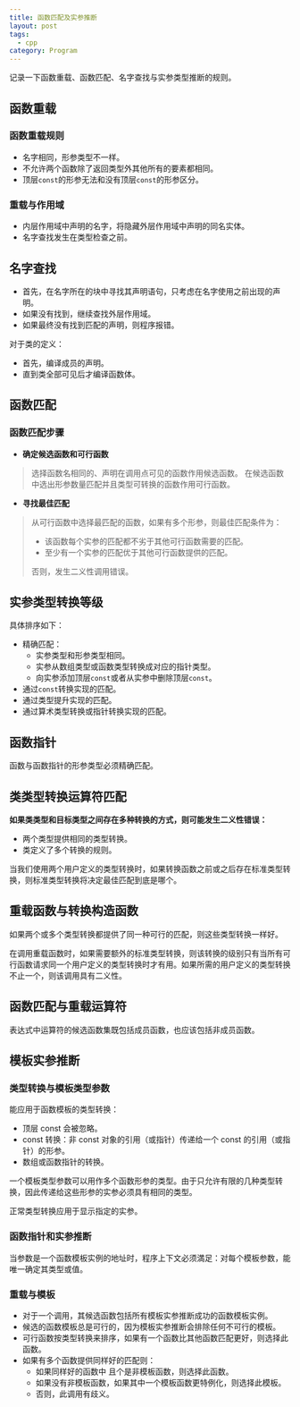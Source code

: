 ```yaml
---
title: 函数匹配及实参推断
layout: post
tags:
  - cpp
category: Program
---
```

记录一下函数重载、函数匹配、名字查找与实参类型推断的规则。

<!--more-->

## 函数重载

### 函数重载规则

 * 名字相同，形参类型不一样。
 * 不允许两个函数除了返回类型外其他所有的要素都相同。
 * 顶层`const`的形参无法和没有顶层`const`的形参区分。

### 重载与作用域

 * 内层作用域中声明的名字，将隐藏外层作用域中声明的同名实体。
 * 名字查找发生在类型检查之前。

## 名字查找

 * 首先，在名字所在的块中寻找其声明语句，只考虑在名字使用之前出现的声明。
 * 如果没有找到，继续查找外层作用域。
 * 如果最终没有找到匹配的声明，则程序报错。

对于类的定义：

 * 首先，编译成员的声明。
 * 直到类全部可见后才编译函数体。

## 函数匹配

### 函数匹配步骤

* **确定候选函数和可行函数**

 > 选择函数名相同的、声明在调用点可见的函数作用候选函数。
 > 在候选函数中选出形参数量匹配并且类型可转换的函数作用可行函数。

* **寻找最佳匹配**

 > 从可行函数中选择最匹配的函数，如果有多个形参，则最佳匹配条件为：
 >
 > * 该函数每个实参的匹配都不劣于其他可行函数需要的匹配。
 > * 至少有一个实参的匹配优于其他可行函数提供的匹配。
 >
 > 否则，发生二义性调用错误。

## 实参类型转换等级

具体排序如下：

 * 精确匹配：
   * 实参类型和形参类型相同。
   * 实参从数组类型或函数类型转换成对应的指针类型。
   * 向实参添加顶层`const`或者从实参中删除顶层`const`。
 * 通过`const`转换实现的匹配。
 * 通过类型提升实现的匹配。
 * 通过算术类型转换或指针转换实现的匹配。

## 函数指针

函数与函数指针的形参类型必须精确匹配。

## 类类型转换运算符匹配

**如果类类型和目标类型之间存在多种转换的方式，则可能发生二义性错误：**

 * 两个类型提供相同的类型转换。
 * 类定义了多个转换的规则。

当我们使用两个用户定义的类型转换时，如果转换函数之前或之后存在标准类型转换，则标准类型转换将决定最佳匹配到底是哪个。

## 重载函数与转换构造函数

如果两个或多个类型转换都提供了同一种可行的匹配，则这些类型转换一样好。

在调用重载函数时，如果需要额外的标准类型转换，则该转换的级别只有当所有可行函数请求同一个用户定义的类型转换时才有用。如果所需的用户定义的类型转换不止一个，则该调用具有二义性。

## 函数匹配与重载运算符

表达式中运算符的候选函数集既包括成员函数，也应该包括非成员函数。

## 模板实参推断

### 类型转换与模板类型参数

能应用于函数模板的类型转换：

 * 顶层 const 会被忽略。
 * const 转换：非 const 对象的引用（或指针）传递给一个 const 的引用（或指针）的形参。
 * 数组或函数指针的转换。

一个模板类型参数可以用作多个函数形参的类型。由于只允许有限的几种类型转换，因此传递给这些形参的实参必须具有相同的类型。

正常类型转换应用于显示指定的实参。

### 函数指针和实参推断

当参数是一个函数模板实例的地址时，程序上下文必须満足：对每个模板参数，能唯一确定其类型或值。

### 重载与模板

 * 对于一个调用，其候选函数包括所有模板实参推断成功的函数模板实例。
 * 候选的函数模板总是可行的，因为模板实参推断会排除任何不可行的模板。
 * 可行函数按类型转换来排序，如果有一个函数比其他函数匹配更好，则选择此函数。
 * 如果有多个函数提供同样好的匹配则：
   * 如果同样好的函数中 且个是非模板函数，则选择此函数。
   * 如果没有非模板函数，如果其中一个模板函数更特例化，则选择此模板。
   * 否则，此调用有歧义。